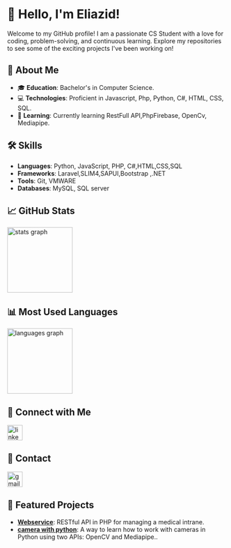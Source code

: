 # 👋 Hello, I'm Eliazid!

Welcome to my GitHub profile! I am a passionate CS Student with a love for coding, problem-solving, and continuous learning. Explore my repositories to see some of the exciting projects I've been working on!

## 🚀 About Me

- 🎓 **Education**: Bachelor's in Computer Science.
- 💻 **Technologies**: Proficient in Javascript, Php, Python, C#, HTML, CSS, SQL.
- 🌱 **Learning**: Currently learning RestFull API,PhpFirebase, OpenCv,  Mediapipe.

## 🛠️ Skills

- **Languages**: Python, JavaScript, PHP, C#,HTML,CSS,SQL
- **Frameworks**: Laravel,SLIM4,SAPUI,Bootstrap ,.NET
- **Tools**: Git, VMWARE
- **Databases**: MySQL, SQL server 

## 📈 GitHub Stats

<img src="https://github-readme-stats.vercel.app/api?username=Th4End&hide_title=false&hide_rank=false&show_icons=true&include_all_commits=true&count_private=true&disable_animations=false&theme=dracula&locale=en&hide_border=false" height="150" alt="stats graph"  />

## 📊 Most Used Languages

<img src="https://github-readme-stats.vercel.app/api/top-langs?username=Th4End&locale=en&hide_title=false&layout=compact&card_width=320&langs_count=5&theme=dracula&hide_border=false" height="150" alt="languages graph"  />

## 🔗 Connect with Me

<a href="https://www.linkedin.com/in/eliazid-boulaamail" target="_blank">
  <img src="https://img.shields.io/static/v1?message=LinkedIn&logo=linkedin&label=&color=0077B5&logoColor=white&labelColor=&style=for-the-badge" height="35" alt="linkedin logo" />
</a>

## 📩 Contact
<a href = "mailto:eliazidb@gmail.com">
  <img src="https://img.shields.io/static/v1?message=Gmail&logo=gmail&label=&color=D14836&logoColor=white&labelColor=&style=for-the-badge" height="35" alt="gmail logo"  />
</a>

## 🌟 Featured Projects

- **[Webservice](https://github.com/Th4End/webservice)**: RESTful API in PHP for managing a medical intrane.
- **[camera with python](https://github.com/Th4End/camera-with-python)**: A way to learn how to work with cameras in Python using two APIs: OpenCV and Mediapipe..
